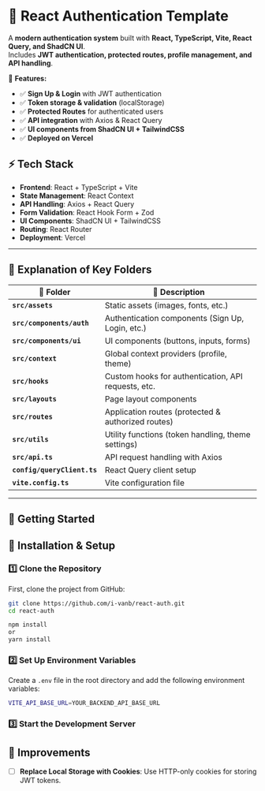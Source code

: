 # 🔐 React Authentication Template

A **modern authentication system** built with **React, TypeScript, Vite, React Query, and ShadCN UI**.  
Includes **JWT authentication, protected routes, profile management, and API handling**.

🚀 **Features:**
- ✅ **Sign Up & Login** with JWT authentication
- ✅ **Token storage & validation** (localStorage)
- ✅ **Protected Routes** for authenticated users
- ✅ **API integration** with Axios & React Query
- ✅ **UI components from ShadCN UI + TailwindCSS**
- ✅ **Deployed on Vercel**


## ⚡ Tech Stack

- **Frontend**: React + TypeScript + Vite
- **State Management**: React Context
- **API Handling**: Axios + React Query
- **Form Validation**: React Hook Form + Zod
- **UI Components**: ShadCN UI + TailwindCSS
- **Routing**: React Router
- **Deployment**: Vercel

---

## **📝 Explanation of Key Folders**
| 📂 **Folder** | 📌 **Description** |
|--------------|------------------|
| **`src/assets`** | Static assets (images, fonts, etc.) |
| **`src/components/auth`** | Authentication components (Sign Up, Login, etc.) |
| **`src/components/ui`** | UI components (buttons, inputs, forms) |
| **`src/context`** | Global context providers (profile, theme) |
| **`src/hooks`** | Custom hooks for authentication, API requests, etc. |
| **`src/layouts`** | Page layout components |
| **`src/routes`** | Application routes (protected & authorized routes) |
| **`src/utils`** | Utility functions (token handling, theme settings) |
| **`src/api.ts`** | API request handling with Axios |
| **`config/queryClient.ts`** | React Query client setup |
| **`vite.config.ts`** | Vite configuration file |

---

## **🚀 Getting Started**

## 🚀 Installation & Setup

### **1️⃣ Clone the Repository**
First, clone the project from GitHub:
```sh
git clone https://github.com/i-vanb/react-auth.git
cd react-auth

npm install
or
yarn install
```

### **2️⃣ Set Up Environment Variables**
Create a `.env` file in the root directory and add the following environment variables:
```sh
VITE_API_BASE_URL=YOUR_BACKEND_API_BASE_URL
```

### **3️⃣ Start the Development Server**


## 🚀 Improvements
- [ ] **Replace Local Storage with Cookies**: Use HTTP-only cookies for storing JWT tokens.